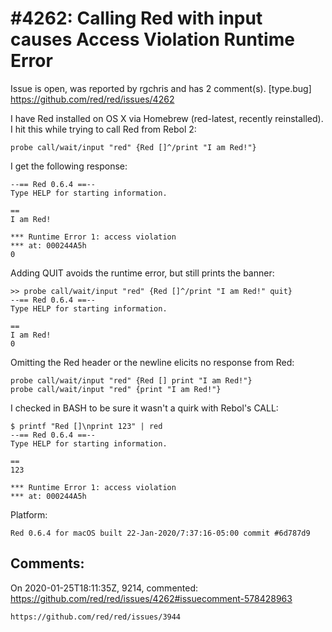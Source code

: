 
#4262: Calling Red with input causes Access Violation Runtime Error
================================================================================
Issue is open, was reported by rgchris and has 2 comment(s).
[type.bug]
<https://github.com/red/red/issues/4262>

I have Red installed on OS X via Homebrew (red-latest, recently reinstalled). I hit this while trying to call Red from Rebol 2:

```
probe call/wait/input "red" {Red []^/print "I am Red!"}
```

I get the following response:

```
--== Red 0.6.4 ==-- 
Type HELP for starting information. 

== 
I am Red!

*** Runtime Error 1: access violation
*** at: 000244A5h
0
```

Adding QUIT avoids the runtime error, but still prints the banner:

```
>> probe call/wait/input "red" {Red []^/print "I am Red!" quit}
--== Red 0.6.4 ==-- 
Type HELP for starting information. 

== 
I am Red!
0
```

Omitting the Red header or the newline elicits no response from Red:

```
probe call/wait/input "red" {Red [] print "I am Red!"}
probe call/wait/input "red" {print "I am Red!"}
```

I checked in BASH to be sure it wasn't a quirk with Rebol's CALL:
```
$ printf "Red []\nprint 123" | red
--== Red 0.6.4 ==-- 
Type HELP for starting information. 

== 
123

*** Runtime Error 1: access violation
*** at: 000244A5h
```

Platform:
```
Red 0.6.4 for macOS built 22-Jan-2020/7:37:16-05:00 commit #6d787d9
```



Comments:
--------------------------------------------------------------------------------

On 2020-01-25T18:11:35Z, 9214, commented:
<https://github.com/red/red/issues/4262#issuecomment-578428963>

    https://github.com/red/red/issues/3944

